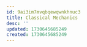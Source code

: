 ```yaml
---
id: 9ai3im7mvqbqewqwnkhnuc3
title: Classical Mechanics
desc: ''
updated: 1730645685249
created: 1730645685249
---
```

